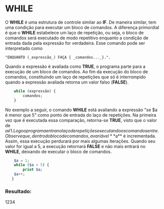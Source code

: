 # WHILE

O **WHILE** é uma estrutura de controle similar ao **IF**. De maneira similar, tem uma
condição para executar um bloco de comandos. A diferença primordial é que o 
**WHILE** estabelece um laço de repetição, ou seja, o bloco de comandos será
executado de modo repetitivo enquanto a condição de entrada dada pela expressão
for verdadeira. Esse comando pode ser interpretado como

    "ENQUANTO (_expressão_) FAÇA { _comandos..._}.".

Quando a expressão é avaliada como **TRUE**, o programa parte para a execução de um
bloco de comandos. Ao fim da execução do bloco de comandos, constituindo um laço
de repetições que só é  interrompido quando a expressão avaliada retorna um valor
falso (**FALSE**).

```php
    while (expressão) {
        comandos;
    } 
```

No exemplo a seguir, o comando **WHILE** está avaliando a expressão 
"se $a é menor que 5" como ponto de entrada do laço de repetições. 
Na primeira vez que é executada essa comparação, retorna-se **TRUE**, 
visto que o valor de $a é 1. Logo o programa entra no laço de repetições 
executando os comandos entre { }. Observe que, dentro do bloco de comandos,
a variável **$a** é incrementada. Assim, essa execução perdurará por mais
algumas iterações. Quando seu valor for igual a 5, a execução retornará 
**FALSE** e não mais entrará no **WHILE**, deixando de executar o bloco
de comandos.

```php
    $a = 1;
    while ($a < 5) {
   	    print $a;
   	$a++;
   }
```   
### Resultado: 
1234


